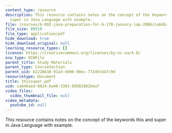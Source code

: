 ```yaml
---
content_type: resource
description: This resource contains notes on the concept of the keywords this and
  super in Java Language with example.
file: /courses/6-092-java-preparation-for-6-170-january-iap-2006/ca64baed8824ba40330360582881b4a7_thissuper.pdf
file_size: 89519
file_type: application/pdf
hide_download: true
hide_download_original: null
learning_resource_types: []
license: https://creativecommons.org/licenses/by-nc-sa/4.0/
ocw_type: OCWFile
parent_title: Study Materials
parent_type: CourseSection
parent_uid: b1228b38-91a3-d496-98ec-772ddcb47c9d
resourcetype: Document
title: thissuper.pdf
uid: ca64baed-8824-ba40-3303-60582881b4a7
video_files:
  video_thumbnail_file: null
video_metadata:
  youtube_id: null
---
```

This resource contains notes on the concept of the keywords this and super in Java Language with example.